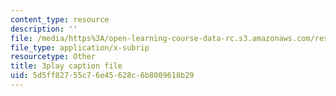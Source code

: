 ```yaml
---
content_type: resource
description: ''
file: /media/https%3A/open-learning-course-data-rc.s3.amazonaws.com/res-2-002-finite-element-procedures-for-solids-and-structures-spring-2010/5d5ff82755c76e45628c6b8009618b29_lsS2NysCVM4.srt
file_type: application/x-subrip
resourcetype: Other
title: 3play caption file
uid: 5d5ff827-55c7-6e45-628c-6b8009618b29
---
```

